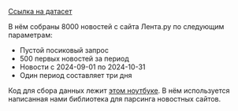 [Ссылка на датасет](https://disk.yandex.ru/d/ycQTzrq_9Y1cyg)

В нём собраны 8000 новостей с сайта Лента.ру по следующим параметрам:
- Пустой посиковый запрос
- 500 первых новостей за период
- Новости с 2024-09-01 по 2024-10-31
- Один период составляет три дня

Код для сбора данных лежит [этом ноутбуке](https://github.com/CrazyBadRedCat/ReputationRadar/blob/main/data_collection.ipynb). В нём используется написанная нами библиотека для парсинга новостных сайтов.
